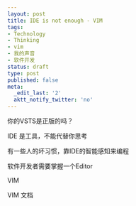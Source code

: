 ```yaml
---
layout: post
title: IDE is not enough - VIM
tags:
- Technology
- Thinking
- vim
- 我的声音
- 软件开发
status: draft
type: post
published: false
meta:
  _edit_last: '2'
  aktt_notify_twitter: 'no'
---
```

你的VSTS是正版的吗？

IDE 是工具，不能代替你思考

有一些人的坏习惯，靠IDE的智能感知来编程

软件开发者需要掌握一个Editor

VIM

VIM 文档

